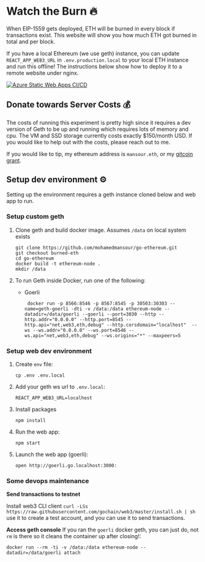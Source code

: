# Watch the Burn 🔥
When EIP-1559 gets deployed, ETH will be burned in every block if transactions exist. This website will show you how much ETH got burned in total and per block.

If you have a local Ethereum (we use geth) instance, you can update `REACT_APP_WEB3_URL` in  `.env.production.local` to your local ETH instance and run this offline! The instructions below show how to deploy it to a remote website under nginx.

[![Azure Static Web Apps CI/CD](https://github.com/mohamedmansour/ethereum-burn-stats/actions/workflows/frontend-azure-static-web-apps.yml/badge.svg)](https://github.com/mohamedmansour/ethereum-burn-stats/actions/workflows/frontend-azure-static-web-apps.yml)

## Donate towards Server Costs 💰
The costs of running this experiment is pretty high since it requires a dev version of Geth to be up and running which requires lots of memory and cpu. The VM and SSD storage currently costs exactly $150/month USD. If you would like to help out with the costs, please reach out to me. 

If you would like to tip, my ethereum address is `mansour.eth`, or my [gitcoin grant](https://gitcoin.co/grants/1709/ethereum-2-educational-grant).

## Setup dev environment ⚙

Setting up the environment requires a geth instance cloned below and web app to run. 

### Setup custom geth
1. Clone geth and build docker image. Assumes `/data` on local system exists
   ```
   git clone https://github.com/mohamedmansour/go-ethereum.git
   git checkout burned-eth
   cd go-ethereum
   docker build -t ethereum-node .
   mkdir /data
   ```

1. To run Geth inside Docker, run one of the following:
   *  Goerli
      ```
       docker run -p 8566:8546 -p 8567:8545 -p 30503:30303 --name=geth-goerli -dti -v /data:/data ethereum-node --datadir=/data/goerli --goerli --port=3030 --http --http.addr="0.0.0.0" --http.port=8545 --http.api="net,web3,eth,debug" --http.corsdomain="localhost"  --ws --ws.addr="0.0.0.0" --ws.port=8546 --ws.api="net,web3,eth,debug" --ws.origins="*" --maxpeers=5
      ```
      
### Setup web dev environment

1. Create `env` file:
   ```
   cp .env .env.local
   ```

1. Add your geth ws url to `.env.local`:
   ```
   REACT_APP_WEB3_URL=localhost
   ```

1. Install packages
   ```
   npm install
   ```

1. Run the web app:
   ```
   npm start
   ```
1. Launch the web app (goerli):
   ```
   open http://goerli.go.localhost:3000:
   ```

### Some devops maintenance

**Send transactions to testnet** 

Install web3 CLI client `curl -LSs https://raw.githubusercontent.com/gochain/web3/master/install.sh | sh` use it to create a test account, and you can use it to send transactions.

**Access geth console**
If you ran the `goerli` docker geth, you can just do, not `rm` is there so it cleans the container up after closing!:
```
docker run --rm -ti -v /data:/data ethereum-node --datadir=/data/goerli attach  
```
